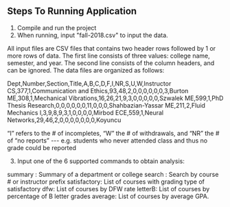 Steps To Running Application
---------------------------------------------------

1. Compile and run the project
2. When running, input "fall-2018.csv" to input the data.

All input files are CSV files that contains two header rows followed by 1 or more rows of data. The first line consists of three values: college name, semester, and year. The second line consists of the column headers, and can be ignored.
The data files are organized as follows: 

Dept,Number,Section,Title,A,B,C,D,F,I,NR,S,U,W,Instructor 
CS,377,1,Communication and Ethics,93,48,2,0,0,0,0,0,0,3,Burton 
ME,308,1,Mechanical Vibrations,16,26,21,9,3,0,0,0,0,0,Szwalek 
ME,599,1,PhD Thesis Research,0,0,0,0,0,0,11,0,0,0,Shahbazian-Yassar 
ME,211,2,Fluid Mechanics l,3,9,8,9,3,1,0,0,0,0,Mirbod
ECE,559,1,Neural Networks,29,46,2,0,0,0,0,0,0,0,Koyuncu

“I” refers to the # of incompletes, “W” the # of withdrawals, and “NR” the # of “no reports” --- e.g. students who never attended class and thus no grade could be reported

3. Input one of the 6 supported commands to obtain analysis:

summary : Summary of a department or college
search : Search by course # or instructor prefix
satisfactory: List of courses with grading type of satisfactory
dfw: List of courses by DFW rate
letterB: List of courses by percentage of B letter grades
average: List of courses by average GPA. 

